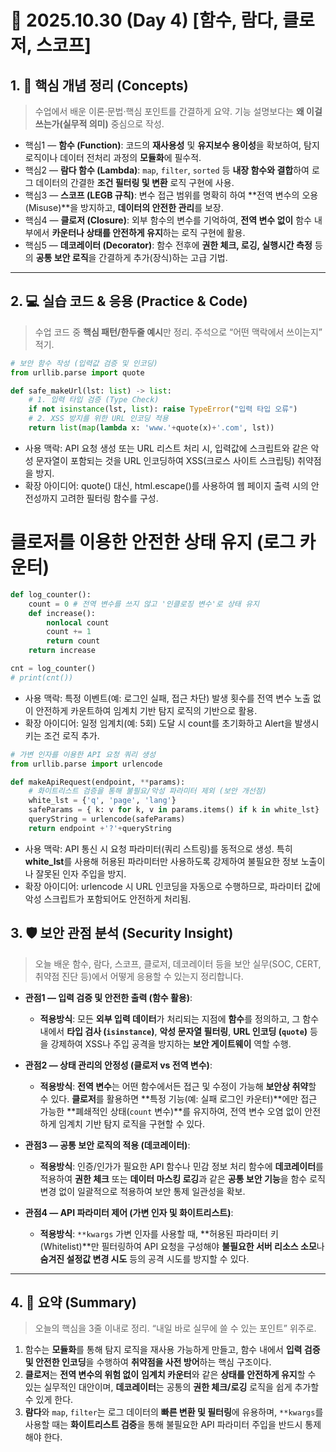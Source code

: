 # 📄 2025.10.30 (Day 4) [함수, 람다, 클로저, 스코프]

## 1. 🧠 핵심 개념 정리 (Concepts)
> 수업에서 배운 이론·문법·핵심 포인트를 간결하게 요약.
> 기능 설명보다는 **왜 이걸 쓰는가(실무적 의미)** 중심으로 작성.

* 핵심1 — **함수 (Function)**: 코드의 **재사용성** 및 **유지보수 용이성**을 확보하여, 탐지 로직이나 데이터 전처리 과정의 **모듈화**에 필수적.
* 핵심2 — **람다 함수 (Lambda)**: `map`, `filter`, `sorted` 등 **내장 함수와 결합**하여 로그 데이터의 간결한 **조건 필터링 및 변환** 로직 구현에 사용.
* 핵심3 — **스코프 (LEGB 규칙)**: 변수 접근 범위를 명확히 하여 **전역 변수의 오용(Misuse)**을 방지하고, **데이터의 안전한 관리**를 보장.
* 핵심4 — **클로저 (Closure)**: 외부 함수의 변수를 기억하여, **전역 변수 없이** 함수 내부에서 **카운터나 상태를 안전하게 유지**하는 로직 구현에 활용.
* 핵심5 — **데코레이터 (Decorator)**: 함수 전후에 **권한 체크, 로깅, 실행시간 측정** 등의 **공통 보안 로직**을 간결하게 추가(장식)하는 고급 기법.

---

## 2. 💻 실습 코드 & 응용 (Practice & Code)
> 수업 코드 중 **핵심 패턴/한두줄 예시**만 정리.
> 주석으로 “어떤 맥락에서 쓰이는지” 적기.

```python
# 보안 함수 작성 (입력값 검증 및 인코딩)
from urllib.parse import quote

def safe_makeUrl(lst: list) -> list:
    # 1. 입력 타입 검증 (Type Check)
    if not isinstance(lst, list): raise TypeError("입력 타입 오류")
    # 2. XSS 방지를 위한 URL 인코딩 적용
    return list(map(lambda x: 'www.'+quote(x)+'.com', lst))
```
- 사용 맥락: API 요청 생성 또는 URL 리스트 처리 시, 입력값에 스크립트와 같은 악성 문자열이 포함되는 것을 URL 인코딩하여 XSS(크로스 사이트 스크립팅) 취약점을 방지.
- 확장 아이디어: quote() 대신, html.escape()를 사용하여 웹 페이지 출력 시의 안전성까지 고려한 필터링 함수를 구성.

# 클로저를 이용한 안전한 상태 유지 (로그 카운터)

```python
def log_counter():
    count = 0 # 전역 변수를 쓰지 않고 '인클로징 변수'로 상태 유지
    def increase():
        nonlocal count
        count += 1
        return count
    return increase 

cnt = log_counter()
# print(cnt())
```

- 사용 맥락: 특정 이벤트(예: 로그인 실패, 접근 차단) 발생 횟수를 전역 변수 노출 없이 안전하게 카운트하여 임계치 기반 탐지 로직의 기반으로 활용.
- 확장 아이디어: 일정 임계치(예: 5회) 도달 시 count를 초기화하고 Alert을 발생시키는 조건 로직 추가.

```python
# 가변 인자를 이용한 API 요청 쿼리 생성
from urllib.parse import urlencode

def makeApiRequest(endpoint, **params):
    # 화이트리스트 검증을 통해 불필요/악성 파라미터 제외 (보안 개선점)
    white_lst = {'q', 'page', 'lang'}
    safeParams = { k: v for k, v in params.items() if k in white_lst} 
    queryString = urlencode(safeParams)
    return endpoint +'?'+queryString
```

- 사용 맥락: API 통신 시 요청 파라미터(쿼리 스트링)를 동적으로 생성. 특히 **white_lst**를 사용해 허용된 파라미터만 사용하도록 강제하여 불필요한 정보 노출이나 잘못된 인자 주입을 방지.
- 확장 아이디어: urlencode 시 URL 인코딩을 자동으로 수행하므로, 파라미터 값에 악성 스크립트가 포함되어도 안전하게 처리됨.

## 3. 🛡️ 보안 관점 분석 (Security Insight)

> 오늘 배운 함수, 람다, 스코프, 클로저, 데코레이터 등을 보안 실무(SOC, CERT, 취약점 진단 등)에서 어떻게 응용할 수 있는지 정리합니다.

* **관점1 — 입력 검증 및 안전한 출력 (함수 활용)**:
    * **적용방식**: 모든 **외부 입력 데이터**가 처리되는 지점에 **함수**를 정의하고, 그 함수 내에서 **타입 검사 (`isinstance`)**, **악성 문자열 필터링**, **URL 인코딩 (`quote`)** 등을 강제하여 XSS나 주입 공격을 방지하는 **보안 게이트웨이** 역할 수행.

* **관점2 — 상태 관리의 안정성 (클로저 vs 전역 변수)**:
    * **적용방식**: **전역 변수**는 어떤 함수에서든 접근 및 수정이 가능해 **보안상 취약**할 수 있다.  **클로저**를 활용하면 **특정 기능(예: 실패 로그인 카운터)**에만 접근 가능한 **폐쇄적인 상태(`count` 변수)**를 유지하여, 전역 변수 오염 없이 안전하게 임계치 기반 탐지 로직을 구현할 수 있다.

* **관점3 — 공통 보안 로직의 적용 (데코레이터)**:
    * **적용방식**: 인증/인가가 필요한 API 함수나 민감 정보 처리 함수에 **데코레이터**를 적용하여 **권한 체크** 또는 **데이터 마스킹 로깅**과 같은 **공통 보안 기능**을 함수 로직 변경 없이 일괄적으로 적용하여 보안 통제 일관성을 확보.

* **관점4 — API 파라미터 제어 (가변 인자 및 화이트리스트)**:
    * **적용방식**: `**kwargs` 가변 인자를 사용할 때, **허용된 파라미터 키(Whitelist)**만 필터링하여 API 요청을 구성해야 **불필요한 서버 리소스 소모**나 **숨겨진 설정값 변경 시도** 등의 공격 시도를 방지할 수 있다.

---

## 4. 🧩 요약 (Summary)

> 오늘의 핵심을 3줄 이내로 정리.
> “내일 바로 실무에 쓸 수 있는 포인트” 위주로.

1.  함수는 **모듈화**를 통해 탐지 로직을 재사용 가능하게 만들고, 함수 내에서 **입력 검증 및 안전한 인코딩**을 수행하여 **취약점을 사전 방어**하는 핵심 구조이다.
2.  **클로저**는 **전역 변수의 위험 없이** **임계치 카운터**와 같은 **상태를 안전하게 유지**할 수 있는 실무적인 대안이며, **데코레이터**는 공통의 **권한 체크/로깅** 로직을 쉽게 추가할 수 있게 한다.
3.  **람다**와 `map`, `filter`는 로그 데이터의 **빠른 변환 및 필터링**에 유용하며, `**kwargs`를 사용할 때는 **화이트리스트 검증**을 통해 불필요한 API 파라미터 주입을 반드시 통제해야 한다.